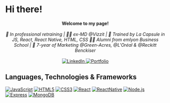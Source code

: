 # Hi there!

<p align="center">
    <b>Welcome to my page!</b><br><br>
    <i>
🔄 In professional retraining | 👨‍💻 ex-MD @Vizzit | 🚀 Trained by La Capsule in JS, React, React Native, HTML, CSS 
👨‍🎓 Alumni from emlyon Business School | 💼 7-year of Marketing @Green-Acres, @L'Oréal & @Reckitt Benckiser
    </i><br><br>
    <a href="https://www.linkedin.com/in/manupuyuelo">
        <img src="https://img.shields.io/badge/LinkedIn-blue?style=flat-square&logo=linkedin" alt="LinkedIn">
    </a>
    <a href="https://manupuyuelo.com">
        <img src="https://img.shields.io/badge/Portfolio-black?style=flat-square&logo=website" alt="Portfolio">
    </a>
</p>

## Languages, Technologies & Frameworks
[![JavaScript](https://img.shields.io/badge/javascript-black?style=for-the-badge&logo=javascript)](https://github.com/ManuPuyuelo)
[![HTML5](https://img.shields.io/badge/html5-black?style=for-the-badge&logo=html5)](https://hub.docker.com/u/ManuPuyuelo)
[![CSS3](https://img.shields.io/badge/css3-black?style=for-the-badge&logo=css3)](https://hub.docker.com/u/ManuPuyuelo)
[![React](https://img.shields.io/badge/react-black?style=for-the-badge&logo=react)](https://github.com/ManuPuyuelo)
[![ReactNative](https://img.shields.io/badge/react-black?style=for-the-badge&logo=react)](https://github.com/ManuPuyuelo)
[![Node.js](https://img.shields.io/badge/react-black?style=for-the-badge&logo=nodedotjs)](https://github.com/ManuPuyuelo)
[![Express](https://img.shields.io/badge/react-black?style=for-the-badge&logo=express)](https://github.com/ManuPuyuelo)
[![MongoDB](https://img.shields.io/badge/react-black?style=for-the-badge&logo=mongodb)](https://github.com/ManuPuyuelo)
